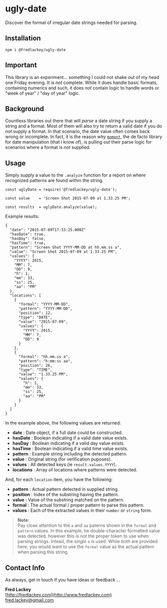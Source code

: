 # ugly-date
Discover the format of irregular date strings needed for parsing.

## Installation  

`npm i @fredlackey/ugly-date`

## Important  
This library is an experiment... something I could not shake out of my head one Friday evening.  It is _not_ complete.  While it does handle basic formats, containing numerics and such, it does _not_ contain logic to handle words or "week of year" / "day of year" logic.

## Background  
Countless libraries out there that will _parse_ a date string if you supply a string and a format.  Most of them will also _try_ to return a valid date if you do _not_ supply a format.  In that scenario, the date value often comes back wrong or incomplete.  In fact, it is the reason why [`moment`](https://momentjs.com/), the de facto library for date manipulation (that i know of), is pulling out their parse logic for scenarios where a format is _not_ supplied.

## Usage
Simply supply a value to the `.analyze` function for a report on where recognized patterns are found within the string.

```
const uglyDate = require('@fredlackey/ugly-date');

const value    = 'Screen Shot 2015-07-09 at 1.33.25 PM';

const results  = uglyDate.analyze(value);
```
Example results:
```
{
  "date": "2015-07-09T17:33:25.000Z"
  "hasDate": true,
  "hasDay": false,
  "hasTime": true,
  "pattern": "Screen Shot YYYY-MM-DD at hh.mm.ss a",
  "value": "Screen Shot 2015-07-09 at 1.33.25 PM",
  "values": {
    "YYYY": 2015,
    "MM": 7,
    "DD": 9,
    "h": 1,
    "mm": 33,
    "ss": 25,
    "aa": "PM"
  },
  "locations": [
    {
      "formal": "YYYY-MM-DD",
      "pattern": "YYYY-MM-DD",
      "position": 12,
      "type": "DATE",
      "value": "2015-07-09",
      "values": {
        "YYYY": 2015,
        "MM": 7,
        "DD": 9
      }
    },
    {
      "formal": "hh.mm.ss a",
      "pattern": "h:mm:ss aa",
      "position": 26,
      "type": "TIME",
      "value": "1.33.25 PM",
      "values": {
        "h": 1,
        "mm": 33,
        "ss": 25,
        "aa": "PM"
      }
    }
  ]
}
```
In the example above, the following values are returned:

  * **date** : Date object, if a full date could be constructed.
  * **hasDate** : Boolean indicating if a valid date value exists.
  * **hasDay** : Boolean indicating if a valid day value exists.
  * **hasTime** : Boolean indicating if a valid time value exists.
  * **pattern** : Example string including the detected pattern.
  * **value** : Original string (for verification puposes).
  * **values** : All detected keys (ie `result.values.YYYY`).
  * **locations** : Array of locations where patterns were detected.

And, for each `location` item, you have the following:

  * **pattern** : Actual pattern detected in supplied string.
  * **position** : Index of the substring having the pattern.
  * **value** : Value of the substring matched on the pattern.
  * **formal** : The actual formal / proper pattern to parse this pattern.
  * **values** : Each of the extracted values in their `number` or `string` form.
  
  > **Note:**  
  > Pay close attention to the `a` and `aa` paterns shown in the `formal` and `pattern` values.  In this example, he double-character formatted value was detected, however this _is not_ the proper token to use when parsing strings.  Intead, the _single_ `a` is used.  While both are provided here, you would want to use the `formal` value as the actual pattern when parsing this string.


## Contact Info  
As always, get in touch if you have ideas or feedback ...

**Fred Lackey**  
[http://fredlackey.com](http://www.fredlackey.com)  
[fred.lackey@gmail.com](mailto://fred.lackey@gmail.com)

